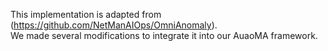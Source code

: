 This implementation is adapted from (https://github.com/NetManAIOps/OmniAnomaly).  
We made several modifications to integrate it into our AuaoMA framework.
